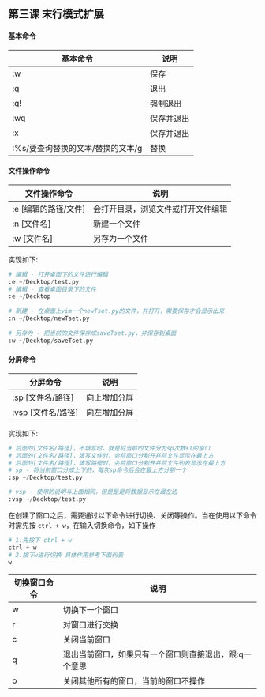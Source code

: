 ## 第三课 末行模式扩展

#### 基本命令

| 基本命令                          | 说明       |
| --------------------------------- | ---------- |
| :w                                | 保存       |
| :q                                | 退出       |
| :q!                               | 强制退出   |
| :wq                               | 保存并退出 |
| :x                                | 保存并退出 |
| :%s/要查询替换的文本/替换的文本/g | 替换       |



#### 文件操作命令

| 文件操作命令                          | 说明       |
| --------------------------------- | ---------- |
| :e [编辑的路径/文件]              | 会打开目录，浏览文件或打开文件编辑 |
| :n [文件名]                       | 新建一个文件                       |
| :w [文件名]                       | 另存为一个文件                     |

实现如下:

```python
# 编辑 - 打开桌面下的文件进行编辑
:e ~/Decktop/test.py
# 编辑 - 查看桌面目录下的文件
:e ~/Decktop
  
# 新建 - 在桌面上vim一个newTset.py的文件，并打开，需要保存才会显示出来
:n ~/Decktop/newTset.py
  
# 另存为 - 把当前的文件保存成saveTset.py，并保存到桌面
:w ~/Decktop/saveTset.py
```



#### 分屏命令

| 分屏命令                          | 说明       |
| --------------------------------- | ---------- |
| :sp [文件名/路径]      | 向上增加分屏 |
| :vsp [文件名/路径]          | 向左增加分屏        |

实现如下:

```python
# 后面的[文件名/路径]，不填写时，就是将当前的文件分为sp次数+1的窗口
# 后面的[文件名/路径]，填写文件时，会将窗口分割开并将文件显示在最上方
# 后面的[文件名/路径]，填写路径时，会将窗口分割开并将文件列表显示在最上方
# sp - 将当前窗口分成上下的，每次sp命令后会在最上方分割一个
:sp ~/Decktop/test.py

# vsp - 使用的说明与上面相同，但是是是将数据显示在最左边
:vsp ~/Decktop/test.py
```

在创建了窗口之后，需要通过以下命令进行切换、关闭等操作。当在使用以下命令时需先按 `ctrl + w`，在输入切换命令，如下操作

```python
# 1.先按下 ctrl + w
ctrl + w
# 2.按下w进行切换 具体作用参考下面列表
w
```

| 切换窗口命令 | 说明                                                   |
| ------------ | ------------------------------------------------------ |
| w            | 切换下一个窗口                                         |
| r            | 对窗口进行交换                                         |
| c            | 关闭当前窗口                                           |
| q            | 退出当前窗口，如果只有一个窗口则直接退出，跟:q一个意思 |
| o            | 关闭其他所有的窗口，当前的窗口不操作                   |

